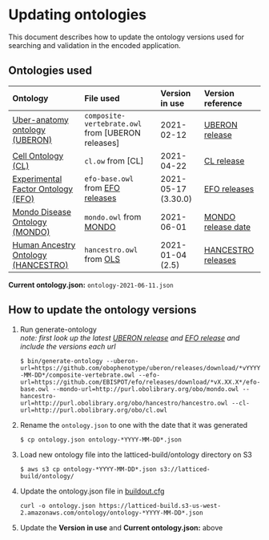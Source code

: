 Updating ontologies
=========================

This document describes how to update the ontology versions used for searching and validation in the encoded application.

Ontologies used
---------------- 

| Ontology |  File used | Version in use | Version reference |
|:--|:--|:--|:--|
| [Uber-anatomy ontology (UBERON)] | `composite-vertebrate.owl` from [UBERON releases] | 2021-02-12 | [UBERON release] |
| [Cell Ontology (CL)] | `cl.ow` from [CL] | 2021-04-22 | [CL release] |
| [Experimental Factor Ontology (EFO)] | `efo-base.owl` from [EFO releases] | 2021-05-17 (3.30.0) | [EFO releases] |
| [Mondo Disease Ontology (MONDO)] | `mondo.owl` from [MONDO] | 2021-06-01 | [MONDO release date] |
| [Human Ancestry Ontology (HANCESTRO)] | `hancestro.owl` from [OLS] | 2021-01-04 (2.5) | [HANCESTRO releases] |

**Current ontology.json:** `ontology-2021-06-11.json`

How to update the ontology versions
---------------- 

1. Run generate-ontology  
*note: first look up the latest [UBERON release] and [EFO release] and include the versions each url*

	`$ bin/generate-ontology --uberon-url=https://github.com/obophenotype/uberon/releases/download/*vYYYY-MM-DD*/composite-vertebrate.owl --efo-url=https://github.com/EBISPOT/efo/releases/download/*vX.XX.X*/efo-base.owl --mondo-url=http://purl.obolibrary.org/obo/mondo.owl --hancestro-url=http://purl.obolibrary.org/obo/hancestro/hancestro.owl --cl-url=http://purl.obolibrary.org/obo/cl.owl`

2. Rename the `ontology.json` to one with the date that it was generated

	`$ cp ontology.json ontology-*YYYY-MM-DD*.json`

3. Load new ontology file into the latticed-build/ontology directory on S3

	`$ aws s3 cp ontology-*YYYY-MM-DD*.json s3://latticed-build/ontology/`

4.  Update the ontology.json file in [buildout.cfg]

	`curl -o ontology.json https://latticed-build.s3-us-west-2.amazonaws.com/ontology/ontology-*YYYY-MM-DD*.json`

5.  Update the **Version in use** and **Current ontology.json:** above


[Uber-anatomy ontology (UBERON)]: http://uberon.org/
[UBERON download]: https://github.com/obophenotype/uberon/releases/
[UBERON release]: https://github.com/obophenotype/uberon/releases/
[Cell Ontology (CL)]: https://github.com/obophenotype/cell-ontology
[CL download]: http://obofoundry.org/ontology/cl.html
[CL release]: https://github.com/obophenotype/cell-ontology/releases
[Experimental Factor Ontology (EFO)]: http://www.ebi.ac.uk/efo
[EFO releases]: https://github.com/EBISPOT/efo/releases
[EFO release]: https://github.com/EBISPOT/efo/releases
[Mondo Disease Ontology (MONDO)]: http://obofoundry.org/ontology/mondo.html
[MONDO]: http://obofoundry.org/ontology/mondo.html
[MONDO release date]: https://github.com/monarch-initiative/mondo/releases
[Human Ancestry Ontology (HANCESTRO)]: https://github.com/EBISPOT/ancestro
[OLS]: https://www.ebi.ac.uk/ols/ontologies/hancestro
[HANCESTRO releases]: https://github.com/EBISPOT/ancestro/releases
[buildout.cfg]: ../../../buildout.cfg
